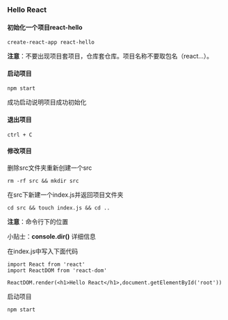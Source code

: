 ### Hello React

#### 初始化一个项目react-hello

```
create-react-app react-hello
```

**注意**：不要出现项目套项目，仓库套仓库。项目名称不要取包名（react...）。

#### 启动项目

```
npm start
```
成功启动说明项目成功初始化

#### 退出项目

```
ctrl + C
```

#### 修改项目

删除src文件夹重新创建一个src
```
rm -rf src && mkdir src
```

在src下新建一个index.js并返回项目文件夹
```
cd src && touch index.js && cd ..
```

**注意**：命令行下的位置

小贴士：**console.dir()** 详细信息 

在index.js中写入下面代码
```
import React from 'react'
import ReactDOM from 'react-dom'

ReactDOM.render(<h1>Hello React</h1>,document.getElementById('root'))
```

启动项目
```
npm start
```
